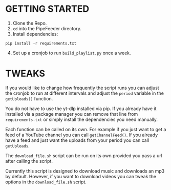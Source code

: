 # GETTING STARTED

1. Clone the Repo.
2. ```cd``` into the PipeFeeder directory.
3. Install dependencies:
```
pip install -r requirements.txt
```
4. Set up a cronjob to run ```build_playlist.py``` once a week.

# TWEAKS

If you would like to change how frequently the script runs you can adjust the cronjob to run at different intervals and adjust the ```period``` variable in the ```getUploads()``` function.

You do not have to use the yt-dlp installed via pip. If you already have it installed via a package manager you can remove that line from ```requirements.txt``` or simply install the dependencies you need manually.

Each function can be called on its own. For example if you just want to get a feed of a YouTube channel you can call ```getChannelFeed()```. If you already have a feed and just want the uploads from your period you can call ```getUploads```.

The ```download_file.sh``` script can be run on its own provided you pass a url after calling the script.

Currently this script is designed to download music and downloads an mp3 by default. However, if you want to download videos you can tweak the options in the ```download_file.sh``` script.
